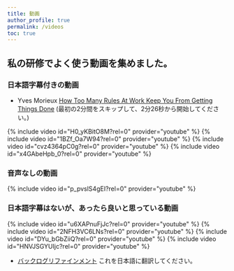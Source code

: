 ```yaml
---
title: 動画
author_profile: true
permalink: /videos
toc: true
---
```

## 私の研修でよく使う動画を集めました。

### 日本語字幕付きの動画

* Yves Morieux [How Too Many Rules At Work Keep You From Getting Things Done](https://www.ted.com/talks/yves_morieux_how_too_many_rules_at_work_keep_you_from_getting_things_done)
(最初の2分間をスキップして、2分26秒から開始してください。)

{% include video id="H0_yKBitO8M?rel=0" provider="youtube" %}
{% include video id="1BZf_Oa7W94?rel=0" provider="youtube" %}
{% include video id="cvz4364pC0g?rel=0" provider="youtube" %}
{% include video id="x4GAbeHpb_0?rel=0" provider="youtube" %}

### 音声なしの動画

{% include video id="p_pvslS4gEI?rel=0" provider="youtube" %}

### 日本語字幕はないが、あったら良いと思っている動画

{% include video id="u6XAPnuFjJc?rel=0" provider="youtube" %}
{% include video id="2NFH3VC6LNs?rel=0" provider="youtube" %}
{% include video id="DYu_bGbZiiQ?rel=0" provider="youtube" %}
{% include video id="HNVJSGYUIjc?rel=0" provider="youtube" %}

* [バックログリファインメント](http://scrumtrainingseries.com/BacklogRefinementMeeting) これを日本語に翻訳してください。
